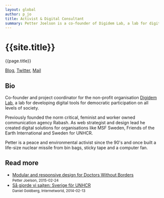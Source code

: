 ```yaml
---
layout: global
author: p_jo
title: Activist & Digital Consultant
summary: Petter Joelson is a co-founder of Digidem Lab, a lab for digital democracy and participation.
---
```


<!-- <img src="{{ site.email | to_gravatar:50 }}" class="img-circle"/> -->

# {{site.title}}

{{page.title}}

[Blog](https://medium.com/@p_jo),
[Twitter](http://twitter.com/p_jo),
[Mail](mailto:contact@p-jo.se)

## Bio
Co-founder and project coordinator for the non-profit organisation [Digidem Lab](http://digidemlab.org/en), a lab for developing digital tools for democratic participation on all levels of society.

Previously founded the norm critical, feminist and worker owned communication agency Rabash. As web strategist and design lead he created digital solutions for organisations like MSF Sweden, Friends of the Earth International and Sweden for UNHCR.

Petter is a peace and environmental activist since the 90's and once built a life-size nuclear missile from bin bags, sticky tape and a computer fan. 

## Read more
* [Modular and responsive design for Doctors Without Borders](https://medium.com/@p_jo/sa%CC%8A-designar-vi-la%CC%88kare-utan-gra%CC%88nser-3ea26429404b)    
<small>Petter Joelson, 2015-02-24</small>
* [Så gjorde vi sajten: Sverige för UNHCR](http://internetworld.idg.se/2.1006/1.546787/sa-gjorde-vi-sajten--sverige-for-unhcr)    
<small>Daniel Goldberg, Internetworld, 2014-02-13</small>
